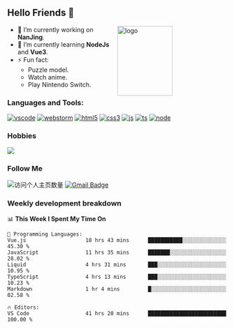 ## Hello Friends 👋

<img src="https://github-readme-stats.vercel.app/api?username=Eugeniocode&show_icons=true&theme=vue" alt="logo" height="160" align="right" width="50%" />

- 🔭 I’m currently working on **NanJing**.
- 🌱 I’m currently learning **NodeJs** and **Vue3**.
- ⚡ Fun fact: 
  - Puzzle model.
  - Watch anime.
  - Play Nintendo Switch.



### Languages and Tools:

[![vscode](https://img.shields.io/badge/Visual%20Studio%20Code-blue?style=flat-square&logo=visualstudiocode&logoColor=ffffff)]()
[![webstorm](https://img.shields.io/badge/webstorm-528DD7?style=flat-square&logo=webstorm&logoColor=#ffffff)]()
[![html5](https://img.shields.io/badge/-HTML5-F16528?style=flat-square&logo=html5&logoColor=ffffff)]()
[![css3](https://img.shields.io/badge/-CSS3-3699D5?style=flat-square&logo=css3&logoColor=ffffff)]()
[![js](https://img.shields.io/badge/-Javascript-F0DA50?style=flat-square&logo=javascript&logoColor=ffffff)]()
[![ts](https://img.shields.io/badge/-Typescript-083061?style=flat-square&logo=typescript&logoColor=ffffff)]()
[![node](https://img.shields.io/badge/-Node.js-80BD00?style=flat-square&logo=nodedotjs&logoColor=ffffff)]()


### Hobbies

![](https://img.shields.io/badge/-Nintendo%20Switch-e60012?style=flat-square&logo=nintendo%20switch&logoColor=ffffff)

### Follow Me
![访问个人主页数量](https://komarev.com/ghpvc/?username=Eugeniocode&color=blue)
[![Gmail Badge](https://img.shields.io/badge/mail-eugeniocode@yeah.net-blue?style=flat&logo=Gmail&logoColor=white&link=mailto:eugeniocode@yeah.net)](mailto:eugeniocode@yeah.net)


### Weekly development breakdown
<!--START_SECTION:waka-->
📊 **This Week I Spent My Time On** 

```text
💬 Programming Languages: 
Vue.js                   18 hrs 43 mins      ███████████░░░░░░░░░░░░░░   45.30 % 
JavaScript               11 hrs 35 mins      ███████░░░░░░░░░░░░░░░░░░   28.02 % 
Liquid                   4 hrs 31 mins       ███░░░░░░░░░░░░░░░░░░░░░░   10.95 % 
TypeScript               4 hrs 13 mins       ███░░░░░░░░░░░░░░░░░░░░░░   10.23 % 
Markdown                 1 hr 4 mins         █░░░░░░░░░░░░░░░░░░░░░░░░   02.58 % 

🔥 Editors: 
VS Code                  41 hrs 20 mins      █████████████████████████   100.00 % 
```


<!--END_SECTION:waka-->

